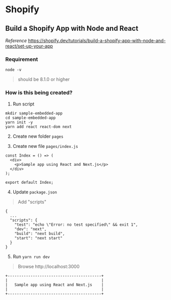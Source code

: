 # Shopify

## Build a Shopify App with Node and React

_Reference_
https://shopify.dev/tutorials/build-a-shopify-app-with-node-and-react/set-up-your-app

### Requirement

    node -v

> should be 8.1.0 or higher

### How is this being created?

1. Run script

```
mkdir sample-embedded-app
cd sample-embedded-app
yarn init -y
yarn add react react-dom next
```

2. Create new folder `pages`

3. Create new file `pages/index.js`

```
const Index = () => (
  <div>
    <p>Sample app using React and Next.js</p>
  </div>
);

export default Index;
```

4. Update `package.json`

> Add "scripts"

```
{
  ...
  "scripts": {
    "test": "echo \"Error: no test specified\" && exit 1",
    "dev": "next",
    "build": "next build",
    "start": "next start"
  }
}
```

5. Run `yarn run dev`

> Browse http://localhost:3000

```
+-----------------------------------------+
|                                         |
|   Sample app using React and Next.js    |
|                                         |
+-----------------------------------------+
```
